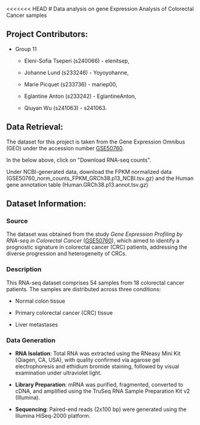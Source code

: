 \<\<\<\<\<\<\< HEAD \# Data analysis on gene Expression Analysis of Colorectal Cancer samples

## Project Contributors:

-   Group 11

    -   Eleni-Sofia Tseperi (s240066) - elenitsep,

    -   Johanne Lund (s233246) - Yoyoyohanne,

    -   Marie Picquet (s233736) - mariep00,

    -   Eglantine Anton (s233242) - EglantineAnton,

    -   Qiuyan Wu (s241063) - s241063.

## Data Retrieval:

The dataset for this project is taken from the Gene Expression Omnibus (GEO) under the accession number [GSE50760](https://www.ncbi.nlm.nih.gov/geo/download/?acc=GSE50760 "data download").

In the below above, click on "Download RNA-seq counts".

Under NCBI-generated data, download the FPKM normalized data (GSE50760_norm_counts_FPKM_GRCh38.p13_NCBI.tsv.gz) and the Human gene annotation table (Human.GRCh38.p13.annot.tsv.gz)

## Dataset Information:

### Source

The dataset was obtained from the study *Gene Expression Profiling by RNA-seq in Colorectal Cancer* ([GSE50760](https://www.ncbi.nlm.nih.gov/geo/query/acc.cgi?acc=GSE50760)), which aimed to identify a prognostic signature in colorectal cancer (CRC) patients, addressing the diverse progression and heterogeneity of CRCs.

### Description

This RNA-seq dataset comprises 54 samples from 18 colorectal cancer patients. The samples are distributed across three conditions:

-   Normal colon tissue

-   Primary colorectal cancer (CRC) tissue

-   Liver metastases

### Data Generation

-   **RNA Isolation**: Total RNA was extracted using the RNeasy Mini Kit (Qiagen, CA, USA), with quality confirmed via agarose gel electrophoresis and ethidium bromide staining, followed by visual examination under ultraviolet light.

-   **Library Preparation**: mRNA was purified, fragmented, converted to cDNA, and amplified using the TruSeq RNA Sample Preparation Kit v2 (Illumina).

-   **Sequencing**: Paired-end reads (2x100 bp) were generated using the Illumina HiSeq-2000 platform.

